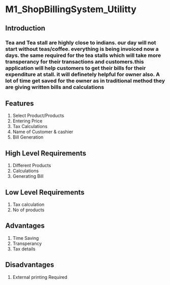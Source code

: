 # M1_ShopBillingSystem_Utilitty

  ## Introduction
 ### Tea and Tea stall are highly close to indians. our day will not start without teas/coffee. everything is being invoiced now a days. the same required for the tea stalls which will take more transperancy for their transactions and customers.this application will help customers to get their bills for their expenditure at stall. it will definetely helpful for owner also. A lot of time get saved for the owner as in traditional method they are giving written bills and calculations

## Features
1) Select Product/Products
2) Entering Price 
3) Tax Calculations
4) Name of Customer & cashier
5) Bill Generation


  ## High Level Requirements
1) Different Products 
2) Calculations
3) Generating Bill

## Low Level Requirements
1) Tax calculation
2) No of products

## Advantages
1) Time Saving 
2) Transperancy
3) Tax details
## Disadvantages
1) External printing Required 
